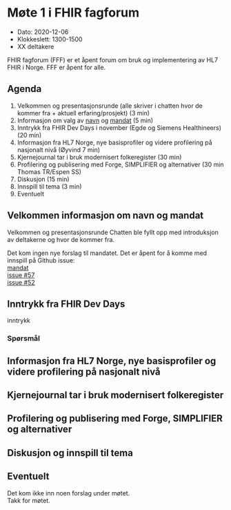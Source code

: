 # Møte 1 i FHIR fagforum

* Dato: 2020-12-06
* Klokkeslett: 1300-1500
* XX deltakere

FHIR fagforum (FFF) er et åpent forum om bruk og implementering av HL7 FHIR i Norge. FFF er åpent for alle.

## Agenda

1. Velkommen og presentasjonsrunde (alle skriver i chatten hvor de kommer fra + aktuell erfaring/prosjekt) (3 min)
1. Informasjon om valg  av [navn](https://github.com/HL7Norway/best-practice/issues/52) og [mandat](../mandat.md) (5 min)
1. Inntrykk fra FHIR Dev Days i november (Egde og Siemens Healthineers) (20 min)
1. Informasjon fra HL7 Norge, nye basisprofiler og videre profilering på nasjonalt nivå (Øyvind 7 min)
1. Kjernejournal tar i bruk modernisert folkeregister (30 min)
1. Profilering og publisering med Forge, SIMPLIFIER og alternativer (30 min Thomas TR/Espen SS)
1. Diskusjon (15 min)
1. Innspill til tema (3 min)
1. Eventuelt

## Velkommen informasjon om navn og mandat

Velkommen og presentasjonsrunde 
Chatten ble fyllt opp med introduksjon av deltakerne og hvor de kommer fra.

Det kom ingen nye forslag til mandatet. Det er åpent for å komme med innspill på Github issue:  
[mandat](../mandat.md)  
[issue #57](https://github.com/HL7Norway/best-practice/issues/57)  
[issue #52](https://github.com/HL7Norway/best-practice/issues/52)  

## Inntrykk fra FHIR Dev Days

inntrykk

### Spørsmål

## Informasjon fra HL7 Norge, nye basisprofiler og videre profilering på nasjonalt nivå

## Kjernejournal tar i bruk modernisert folkeregister

## Profilering og publisering med Forge, SIMPLIFIER og alternativer

## Diskusjon og innspill til tema

## Eventuelt

Det kom ikke inn noen forslag under møtet.  
Takk for møtet.

